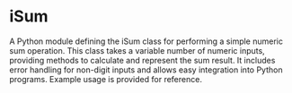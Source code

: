 # iSum
 A Python module defining the iSum class for performing a simple numeric sum operation. This class takes a variable number of numeric inputs, providing methods to calculate and represent the sum result. It includes error handling for non-digit inputs and allows easy integration into Python programs. Example usage is provided for reference.
